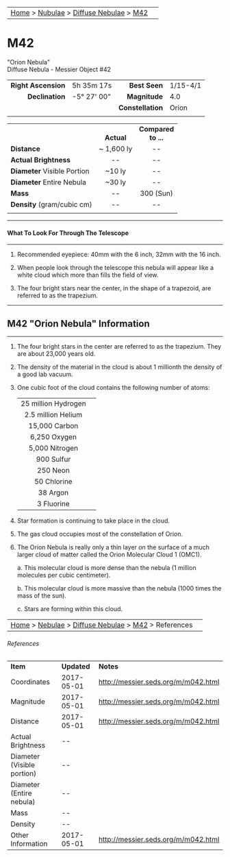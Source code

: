 |    |    |
|:---|---:|
|[Home](/notes/#object-notes) > [Nubulae](/notes/#nebulae) > [Diffuse Nebulae](../!diffuse-nebulae-info) > [M42](#m42)|  |

# M42
"Orion Nebula"<br/>
Diffuse Nebula - Messier Object #42

|   |   |   |   |
|--:|:--|--:|:--|
|**Right Ascension**|5h 35m 17s|**Best Seen**|1/15-4/1|
|**Declination**|-5&deg; 27' 00"	|**Magnitude**|4.0|
|   |   |**Constellation**|Orion|
|   |   |   |   |

|  |  |  |
|---|:--:|:--:|
|  |<br/>**Actual**|**Compared<br/>to ...**|
|**Distance**|~ 1,600 ly|--|
|**Actual Brightness**|--|--|
|**Diameter** Visible Portion|~10 ly|--|
|**Diameter** Entire Nebula|~30 ly|--|
|**Mass**|--|300 (Sun)|
|**Density** (gram/cubic cm)|--|--|
|  |  |  |

---
#### What To Look For Through The Telescope
---

1.	Recommended eyepiece: 40mm with the 6 inch, 32mm with the 16 inch.

2.	When people look through the telescope this nebula will appear like a white cloud which more than fills the field of view.
   
3.	The four bright stars near the center, in the shape of a trapezoid, are referred to as the trapezium.

---
## M42 "Orion Nebula" Information
---

1.	The four bright stars in the center are referred to as the trapezium.  They are about 23,000 years old.
   
2.	The density of the material in the cloud is about 1 millionth the density of a good lab vacuum.
   
3.	One cubic foot of the cloud contains the following number of atoms:

	|   |   |
	|:--:|---|
	|25 million Hydrogen|  |
	|2.5 million Helium|  |
	|15,000 Carbon|  |
	|6,250 Oxygen|  |
	|5,000 Nitrogen|  |
	|900 Sulfur|  |
	|250 Neon|  |
	|50 Chlorine|  |
	|38 Argon|  |
	|3 Fluorine|  |
	
4.	Star formation is continuing to take place in the cloud.

5.	The gas cloud occupies most of the constellation of Orion.

6.	The Orion Nebula is really only a thin layer on the surface of a much larger cloud of matter called the Orion Molecular Cloud 1 (OMC1).

	a.	This molecular cloud is more dense than the nebula (1 million molecules per cubic centimeter).

	b.	This molecular cloud is more massive than the nebula (1000 times the mass of the sun).

	c.	Stars are forming within this cloud.

|    |    |
|:---|---:|
|[Home](/notes/#object-notes) > [Nebulae](/notes/#nebulae) > [Diffuse Nebulae](../!diffuse-nebulae-info) > [M42](#m42) > References|  |

###### References
|   |   |   |
|---|---|---|
|**Item**|**Updated**|**Notes**|
|Coordinates|2017-05-01|<http://messier.seds.org/m/m042.html>|
|Magnitude|2017-05-01|<http://messier.seds.org/m/m042.html>|
|Distance|2017-05-01|<http://messier.seds.org/m/m042.html>|
|Actual Brightness|--|  |
|Diameter (Visible portion)|--|  |
|Diameter (Entire nebula)|--|  |
|Mass|--|  |
|Density|--|  |
|Other Information|2017-05-01|<http://messier.seds.org/m/m042.html>|

